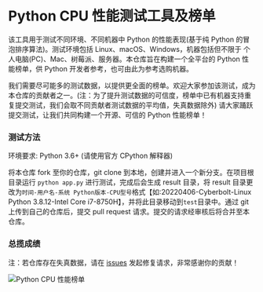 # Python CPU 性能测试工具及榜单

该工具用于测试不同环境、不同机器中 Python 的性能表现(基于纯 Python 的冒泡排序算法)。测试环境包括 Linux、macOS、Windows，机器包括但不限于 个人电脑(PC)、Mac、树莓派、服务器。本仓库旨在构建一个全平台的 Python 性能榜单，供 Python 开发者参考，也可由此为参考选购机器。

我们需要尽可能多的测试数据，以提供更全面的榜单。欢迎大家参加该测试，成为本仓库的贡献者之一。(注：为了提升测试数据的可信度，榜单中已有机器支持重复提交测试，我们会取不同贡献者测试数据的平均值，失真数据除外) 请大家踊跃提交测试，让我们共同构建一个开源、可信的 Python 性能榜单！

### 测试方法

环境要求: Python 3.6+ (请使用官方 CPython 解释器)

将本仓库 fork 至你的仓库，git clone 到本地，创建并进入一个新分支。在项目根目录运行 `python app.py` 进行测试，完成后会生成 result 目录，将 result 目录更改为`时间-用户名-系统 Python版本-CPU型号`格式【如:20220406-Cyberbolt-Linux Python 3.8.12-Intel Core i7-8750H】，并将此目录移动到`test`目录中。通过 git 上传到自己的仓库后，提交 pull request 请求。提交的请求经审核后将合并至本仓库。

### 总揽成绩

注：若仓库存在失真数据，请在 [issues](https://github.com/Cyberbolt/py_cpu_test/issues) 发起修复请求，非常感谢你的贡献！

![Python CPU 性能榜单](https://www.cyberlight.xyz/static/picture-bed/py_cpu_test/data_0.0.4.png)
